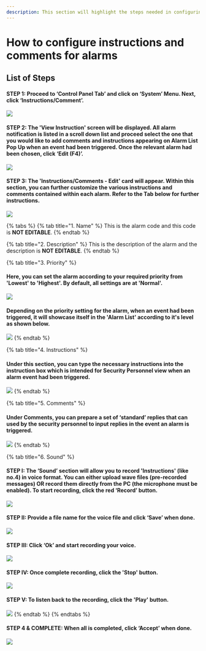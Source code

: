 ```yaml
---
description: This section will highlight the steps needed in configuring alarms
---
```


# How to configure instructions and comments for alarms

## List of Steps

#### STEP 1: Proceed to ‘Control Panel Tab’ and click on ‘System’ Menu. Next, click ‘Instructions/Comment’.

![](../.gitbook/assets/untitled1%20%2826%29.png)



#### STEP 2: The 'View Instruction' screen will be displayed. All alarm notification is listed in a scroll down list and proceed select the one that you would like to add comments and instructions appearing on Alarm List Pop Up when an event had been triggered. Once the relevant alarm had been chosen, click ‘Edit \(F4\)’. 

![](../.gitbook/assets/untitled2a%20%285%29.png)



#### STEP 3: The 'Instructions/Comments - Edit' card will appear. Within this section, you can further customize the various instructions and comments contained within each alarm. Refer to the Tab below for further instructions.

![](../.gitbook/assets/untitled3%20%2816%29.png)

{% tabs %}
{% tab title="1. Name" %}
This is the alarm code and this code is **NOT EDITABLE**.
{% endtab %}

{% tab title="2. Description" %}
This is the description of the alarm and the description is **NOT EDITABLE**.
{% endtab %}

{% tab title="3. Priority" %}
#### Here, you can set the alarm according to your required priority from 'Lowest' to 'Highest'. By default, all settings are at 'Normal'. 

![](../.gitbook/assets/untitled4%20%289%29.png)



#### Depending on the priority setting for the alarm, when an event had been triggered, it will showcase itself in the 'Alarm List' according to it's level as shown below.

![](../.gitbook/assets/untitled5%20%288%29.png)
{% endtab %}

{% tab title="4. Instructions" %}
#### Under this section, you can type the necessary instructions into the instruction box which is intended for Security Personnel view when an alarm event had been triggered. 

![](../.gitbook/assets/untitled6%20%285%29.png)
{% endtab %}

{% tab title="5. Comments" %}
#### Under Comments, you can prepare a set of ‘standard’ replies that can used by the security personnel to input replies in the event an alarm is triggered.

![](../.gitbook/assets/untitled7%20%2821%29.png)
{% endtab %}

{% tab title="6. Sound" %}
#### STEP I: The ‘Sound’ section will allow you to record 'Instructions' \(like no.4\) in voice format. You can either upload wave files \(pre-recorded messages\) OR record them directly from the PC \(the microphone must be enabled\). To start recording, click the red ‘Record’ button.

![](../.gitbook/assets/untitled8%20%281%29.png)



#### STEP II: Provide a file name for the voice file and click ‘Save’ when done.

![](../.gitbook/assets/untitled9%20%285%29.png)



#### STEP III: Click ‘Ok’ and start recording your voice. 

![](../.gitbook/assets/untitled10.png)



#### STEP IV: Once complete recording, click the 'Stop' button.

![](../.gitbook/assets/untitled11.png)



#### STEP V: To listen back to the recording, click the 'Play' button. 

![](../.gitbook/assets/untitled12%20%284%29.png)
{% endtab %}
{% endtabs %}



#### STEP 4 & COMPLETE: When all is completed, click ‘Accept’ when done.

![](../.gitbook/assets/untitled13%20%286%29.png)

